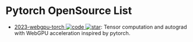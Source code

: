 # Pytorch OpenSource List

- [2023-webgpu-torch ![code](https://ng-tech.icu/assets/code.svg) ![star](https://img.shields.io/github/stars/praeclarum/webgpu-torch)](https://github.com/praeclarum/webgpu-torch): Tensor computation and autograd with WebGPU acceleration inspired by pytorch.
